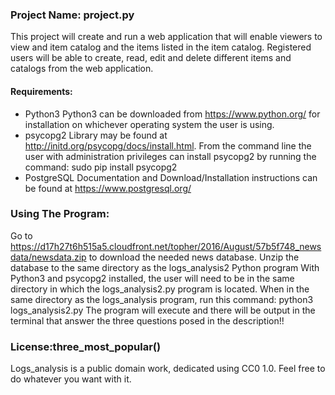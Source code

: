 ### Project Name: project.py
This project will create and run a web application that will enable viewers to view and item catalog and the items listed in the item catalog. Registered users will be able to create, read, edit and delete different items and catalogs from the web application.

#### Requirements:
- Python3 Python3 can be downloaded from https://www.python.org/ for installation on whichever
operating system the user is using.
- psycopg2 Library may be found at http://initd.org/psycopg/docs/install.html.
From the command line the user with administration privileges can install
psycopg2 by running the command:
    sudo pip install psycopg2
- PostgreSQL Documentation and Download/Installation instructions can be found at
https://www.postgresql.org/
### Using The Program:
Go to https://d17h27t6h515a5.cloudfront.net/topher/2016/August/57b5f748_newsdata/newsdata.zip
to download the needed news database. Unzip the database to the same directory as the logs_analysis2 Python program
With Python3 and psycopg2 installed, the user will need to be in
the same directory in which the logs_analysis2.py program is located. When in the
same directory as the logs_analysis program, run this command:
  python3 logs_analysis2.py
The program will execute and there will be output in the terminal that answer
the three questions posed in the description!!
### License:three_most_popular()
Logs_analysis is a public domain work, dedicated using CC0 1.0. Feel free
to do whatever you want with it.
